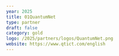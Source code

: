 ```yaml
---
year: 2025
title: 01QuantumNet
type: partner
draft: false
category: gold
logo: /2025/partners/logos/QuantumNet.png
website: https://www.qtict.com/english
---
```

